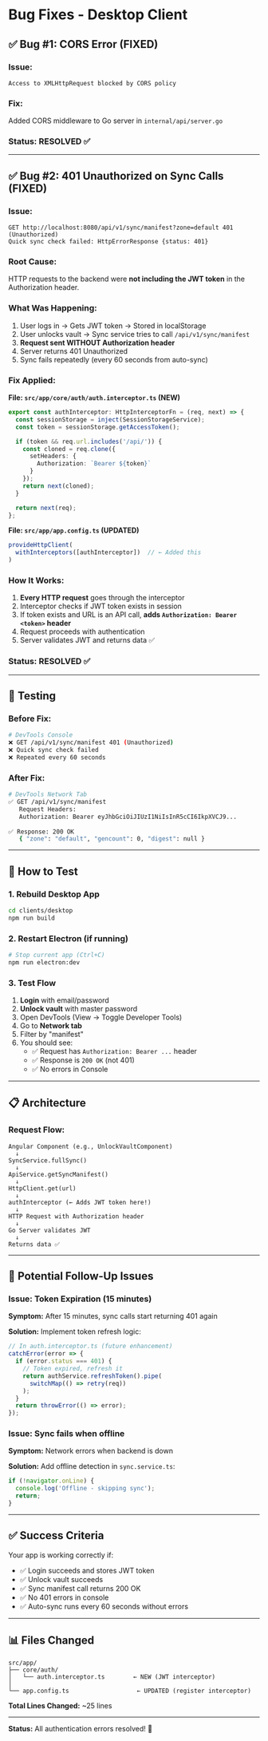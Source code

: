 # Bug Fixes - Desktop Client

## ✅ Bug #1: CORS Error (FIXED)

### Issue:
```
Access to XMLHttpRequest blocked by CORS policy
```

### Fix:
Added CORS middleware to Go server in `internal/api/server.go`

### Status: RESOLVED ✅

---

## ✅ Bug #2: 401 Unauthorized on Sync Calls (FIXED)

### Issue:
```
GET http://localhost:8080/api/v1/sync/manifest?zone=default 401 (Unauthorized)
Quick sync check failed: HttpErrorResponse {status: 401}
```

### Root Cause:
HTTP requests to the backend were **not including the JWT token** in the Authorization header.

### What Was Happening:
1. User logs in → Gets JWT token → Stored in localStorage
2. User unlocks vault → Sync service tries to call `/api/v1/sync/manifest`
3. **Request sent WITHOUT Authorization header**
4. Server returns 401 Unauthorized
5. Sync fails repeatedly (every 60 seconds from auto-sync)

### Fix Applied:

**File: `src/app/core/auth/auth.interceptor.ts` (NEW)**
```typescript
export const authInterceptor: HttpInterceptorFn = (req, next) => {
  const sessionStorage = inject(SessionStorageService);
  const token = sessionStorage.getAccessToken();

  if (token && req.url.includes('/api/')) {
    const cloned = req.clone({
      setHeaders: {
        Authorization: `Bearer ${token}`
      }
    });
    return next(cloned);
  }

  return next(req);
};
```

**File: `src/app/app.config.ts` (UPDATED)**
```typescript
provideHttpClient(
  withInterceptors([authInterceptor])  // ← Added this
)
```

### How It Works:
1. **Every HTTP request** goes through the interceptor
2. Interceptor checks if JWT token exists in session
3. If token exists and URL is an API call, **adds `Authorization: Bearer <token>` header**
4. Request proceeds with authentication
5. Server validates JWT and returns data ✅

### Status: RESOLVED ✅

---

## 🧪 Testing

### Before Fix:
```bash
# DevTools Console
❌ GET /api/v1/sync/manifest 401 (Unauthorized)
❌ Quick sync check failed
❌ Repeated every 60 seconds
```

### After Fix:
```bash
# DevTools Network Tab
✅ GET /api/v1/sync/manifest
   Request Headers:
   Authorization: Bearer eyJhbGciOiJIUzI1NiIsInR5cCI6IkpXVCJ9...
   
✅ Response: 200 OK
   { "zone": "default", "gencount": 0, "digest": null }
```

---

## 🔄 How to Test

### 1. Rebuild Desktop App
```bash
cd clients/desktop
npm run build
```

### 2. Restart Electron (if running)
```bash
# Stop current app (Ctrl+C)
npm run electron:dev
```

### 3. Test Flow
1. **Login** with email/password
2. **Unlock vault** with master password
3. Open DevTools (View → Toggle Developer Tools)
4. Go to **Network tab**
5. Filter by "manifest"
6. You should see:
   - ✅ Request has `Authorization: Bearer ...` header
   - ✅ Response is `200 OK` (not 401)
   - ✅ No errors in Console

---

## 📋 Architecture

### Request Flow:
```
Angular Component (e.g., UnlockVaultComponent)
  ↓
SyncService.fullSync()
  ↓
ApiService.getSyncManifest()
  ↓
HttpClient.get(url)
  ↓
authInterceptor (← Adds JWT token here!)
  ↓
HTTP Request with Authorization header
  ↓
Go Server validates JWT
  ↓
Returns data ✅
```

---

## 🐛 Potential Follow-Up Issues

### Issue: Token Expiration (15 minutes)
**Symptom:** After 15 minutes, sync calls start returning 401 again

**Solution:** Implement token refresh logic:
```typescript
// In auth.interceptor.ts (future enhancement)
catchError(error => {
  if (error.status === 401) {
    // Token expired, refresh it
    return authService.refreshToken().pipe(
      switchMap(() => retry(req))
    );
  }
  return throwError(() => error);
});
```

### Issue: Sync fails when offline
**Symptom:** Network errors when backend is down

**Solution:** Add offline detection in `sync.service.ts`:
```typescript
if (!navigator.onLine) {
  console.log('Offline - skipping sync');
  return;
}
```

---

## ✅ Success Criteria

Your app is working correctly if:

- ✅ Login succeeds and stores JWT token
- ✅ Unlock vault succeeds
- ✅ Sync manifest call returns 200 OK
- ✅ No 401 errors in console
- ✅ Auto-sync runs every 60 seconds without errors

---

## 📊 Files Changed

```
src/app/
├── core/auth/
│   └── auth.interceptor.ts        ← NEW (JWT interceptor)
│
└── app.config.ts                   ← UPDATED (register interceptor)
```

**Total Lines Changed:** ~25 lines

---

**Status:** All authentication errors resolved! 🎉
